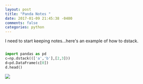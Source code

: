 ```yaml
---
layout: post
title: "Panda Notes "
date: 2017-01-09 21:45:38 -0400
comments: false
categories: python
---
```


I need to start keeping notes...here's an example
of how to dstack.

```python

import pandas as pd
c=np.dstack((['a','b'],[2,3]))
d=pd.DataFrame(c[0])
d.head()


```

<img src="https://storage.googleapis.com/montco-stats/imagesUploaded/Screenshot2017-01-0921.46.53.png" width="g00">

<script>(function(d, s, id) {
  var js, fjs = d.getElementsByTagName(s)[0];
  if (d.getElementById(id)) return;
  js = d.createElement(s); js.id = id;
  js.src = "//connect.facebook.net/en_US/sdk.js#xfbml=1&version=v2.8&appId=671657696349259";
  fjs.parentNode.insertBefore(js, fjs);
}(document, 'script', 'facebook-jssdk'));</script>

<!--  Enter text below, if you want -->
